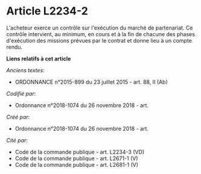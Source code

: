 # Article L2234-2

L'acheteur exerce un contrôle sur l'exécution du marché de partenariat. Ce contrôle intervient, au minimum, en cours et à la
fin de chacune des phases d'exécution des missions prévues par le contrat et donne lieu à un compte rendu.

**Liens relatifs à cet article**

_Anciens textes_:

  - ORDONNANCE n°2015-899 du 23 juillet 2015 - art. 88, II (Ab)

_Codifié par_:

  - Ordonnance n°2018-1074 du 26 novembre 2018 - art.

_Créé par_:

  - Ordonnance n°2018-1074 du 26 novembre 2018 - art.

_Cité par_:

  - Code de la commande publique - art. L2234-3 (VD)
  - Code de la commande publique - art. L2671-1 (V)
  - Code de la commande publique - art. L2681-1 (V)
